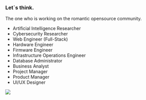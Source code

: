 <div id="intro">
    <h3>Let`s think.</h3>
    <p>The one who is working on the romantic opensource community.</p>
    <ul>
        <li>Artificial Intelligence Researcher</li>
        <li>Cybersecurity Researcher</li>
        <li>Web Engineer (Full-Stack)</li>
        <li>Hardware Engineer</li>
        <li>Firmware Engineer</li>
        <li>Infrastructure Operations Engineer</li>
        <li>Database Administrator</li>
        <li>Business Analyst</li>
        <li>Project Manager</li>
        <li>Product Manager</li>
        <li>UI/UX Designer</li>
    </ul>
</div>
<div id="graph">
    <img src="https://github-readme-stats.vercel.app/api?username=supersonictw">
    <!--
    <img src="https://raw.githubusercontent.com/supersonictw/supersonictw/master/profile-summary-card-output/default/1-repos-per-language.svg">
    <img src="https://github-readme-stats.vercel.app/api/top-langs/?username=supersonictw&layout=compact">
    -->
</div>
